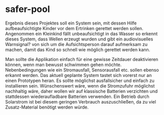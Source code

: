 # safer-pool

Ergebnis dieses Projektes soll ein System sein, mit dessen Hilfe aufbeaufsichtigte Kinder vor dem Ertrinken gerettet werden sollen.
Angenommen ein Kleinkind fällt unbeaufsichtigt in das Wasser so erkennt dieses System, dass
Wellen erzeugt wurden und gibt ein audiovisuelles Warnsignal? von sich um die Aufsichtsperson
darauf aufmerksam zu machen, damit das Kind so schnell wie möglich gerettet werden kann.

Man sollte die Applikation einfach für eine gewisse Zeitdauer deaktivieren können, wenn man
bewusst schwimmen gehen möchte. Nebenbedingungen wie ein Stromausfall, Sensorausfall etc.
sollen ebenso erkannt werden.
Das aktuell geplante System tastet sich vorerst nur an einen Prototypen heran. Es sollte möglichst
ausfallsicher und einfach zu installieren sein. Wünschenswert wäre, wenn die Stromzufuhr
möglichst nachhaltig wäre, daher wollen wir auf klassische Batterien verzichten und stattdessen
wiederaufladbare Batterien verwenden. Ein Betrieb durch Solarstrom ist bei diesem geringen
Verbrauch auszuschließen, da zu viel Zusatz-Material benötigt werden würde.
